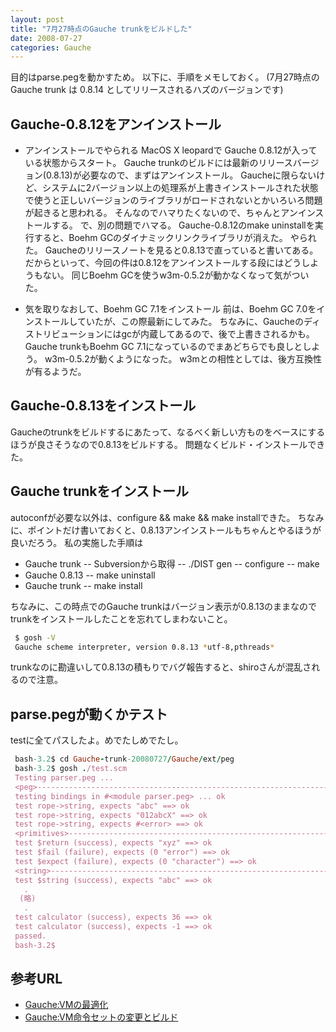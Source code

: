 ```yaml
---
layout: post
title: "7月27時点のGauche trunkをビルドした"
date: 2008-07-27
categories: Gauche
---
```

目的はparse.pegを動かすため。
以下に、手順をメモしておく。
(7月27時点のGauche trunk は 0.8.14 としてリリースされるハズのバージョンです)

## Gauche-0.8.12をアンインストール
- アンインストールでやられる
MacOS X leopardで Gauche 0.8.12が入っている状態からスタート。
Gauche trunkのビルドには最新のリリースバージョン(0.8.13)が必要なので、まずはアンインストール。
Gaucheに限らないけど、システムに2バージョン以上の処理系が上書きインストールされた状態で使うと正しいバージョンのライブラリがロードされないとかいろいろ問題が起きると思われる。
そんなのでハマりたくないので、ちゃんとアンインストールする。
で、別の問題でハマる。
Gauche-0.8.12のmake uninstallを実行すると、Boehm GCのダイナミックリンクライブラリが消えた。
やられた。
Gaucheのリリースノートを見ると0.8.13で直っていると書いてある。
だからといって、今回の件は0.8.12をアンインストールする段にはどうしようもない。
同じBoehm GCを使うw3m-0.5.2が動かなくなって気がついた。

- 気を取りなおして、Boehm GC 7.1をインストール
前は、Boehm GC 7.0をインストールしていたが、この際最新にしてみた。
ちなみに、Gaucheのディストリビューションにはgcが内蔵してあるので、後で上書きされるかも。
Gauche trunkもBoehm GC 7.1になっているのでまあどちらでも良しとしよう。
w3m-0.5.2が動くようになった。
w3mとの相性としては、後方互換性が有るようだ。

## Gauche-0.8.13をインストール
Gaucheのtrunkをビルドするにあたって、なるべく新しい方ものをベースにするほうが良さそうなので0.8.13をビルドする。
問題なくビルド・インストールできた。

## Gauche trunkをインストール
autoconfが必要な以外は、configure && make && make installできた。
ちなみに、ポイントだけ書いておくと、0.8.13アンインストールもちゃんとやるほうが良いだろう。
私の実施した手順は
- Gauche trunk
-- Subversionから取得
-- ./DIST gen
-- configure
-- make
- Gauche 0.8.13
-- make uninstall
- Gauche trunk
-- make install

ちなみに、この時点でのGauche trunkはバージョン表示が0.8.13のままなのでtrunkをインストールしたことを忘れてしまわないこと。
```bash
 $ gosh -V
 Gauche scheme interpreter, version 0.8.13 *utf-8,pthreads*
```
trunkなのに勘違いして0.8.13の積もりでバグ報告すると、shiroさんが混乱されるので注意。

## parse.pegが動くかテスト
testに全てパスしたよ。めでたしめでたし。
```ruby
 bash-3.2$ cd Gauche-trunk-20080727/Gauche/ext/peg
 bash-3.2$ gosh ./test.scm 
 Testing parser.peg ...                                           
 <peg>--------------------------------------------------------------------------
 testing bindings in #<module parser.peg> ... ok
 test rope->string, expects "abc" ==> ok
 test rope->string, expects "012abcX" ==> ok
 test rope->string, expects #<error> ==> ok
 <primitives>-------------------------------------------------------------------
 test $return (success), expects "xyz" ==> ok
 test $fail (failure), expects (0 "error") ==> ok
 test $expect (failure), expects (0 "character") ==> ok
 <string>-----------------------------------------------------------------------
 test $string (success), expects "abc" ==> ok
   .
  (略)
   .
 test calculator (success), expects 36 ==> ok
 test calculator (success), expects -1 ==> ok
 passed.
 bash-3.2$ 
```

## 参考URL
- [Gauche:VMの最適化](http://practical-scheme.net/wiliki/wiliki.cgi?Gauche%3aVM%e3%81%ae%e6%9c%80%e9%81%a9%e5%8c%96)
- [Gauche:VM命令セットの変更とビルド](http://practical-scheme.net/wiliki/wiliki.cgi?Gauche%3AVM%E5%91%BD%E4%BB%A4%E3%82%BB%E3%83%83%E3%83%88%E3%81%AE%E5%A4%89%E6%9B%B4%E3%81%A8%E3%83%93%E3%83%AB%E3%83%89)
